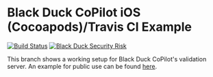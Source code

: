 # Black Duck CoPilot iOS (Cocoapods)/Travis CI Example
[![Build Status](https://travis-ci.org/BlackDuckCoPilot/example-ios-travis.svg?branch=validation)](https://travis-ci.org/BlackDuckCoPilot/example-ios-travis) [![Black Duck Security Risk](https://copilot-valid.blackducksoftware.com/github/repos/BlackDuckCoPilot/example-ios-travis/branches/validation/badge-risk.svg)](https://copilot-valid.blackducksoftware.com/github/repos/BlackDuckCoPilot/example-ios-travis/branches/validation)

This branch shows a working setup for Black Duck CoPilot's validation server.
An example for public use can be found [here](https://github.com/BlackDuckCoPilot/example-ios-travis).
